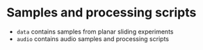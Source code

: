 # Samples and processing scripts
- `data` contains samples from planar sliding experiments
- `audio` contains audio samples and processing scripts